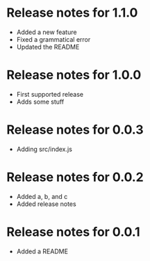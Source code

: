 # Release notes for 1.1.0

* Added a new feature
* Fixed a grammatical error
* Updated the README

# Release notes for 1.0.0

* First supported release
* Adds some stuff

# Release notes for 0.0.3

* Adding src/index.js

# Release notes for 0.0.2

* Added a, b, and c
* Added release notes

# Release notes for 0.0.1

* Added a README

